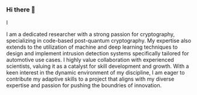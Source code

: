 ### Hi there 👋
I 

I am a dedicated researcher with a strong passion for cryptography, specializing in code-based post-quantum cryptography. My expertise also extends to the utilization of machine and deep learning techniques to design and implement intrusion detection systems specifically tailored for automotive use cases. I highly value collaboration with experienced scientists, valuing it as a catalyst for skill development and growth. With a keen interest in the dynamic environment of my discipline, I am eager to contribute my adaptive skills to a project that aligns with my diverse expertise and passion for pushing the boundries of innovation.
